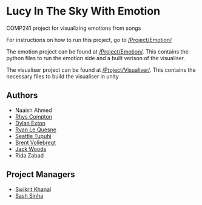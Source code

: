 # Lucy In The Sky With Emotion
COMP241 project for visualizing emotions from songs

For instructions on how to run this project, go to [/Project/Emotion/](https://github.com/shash678/COMP241Project/tree/master/Project/Emotion)

The emotion project can be found at [/Project/Emotion/](https://github.com/shash678/COMP241Project/tree/master/Project/Emotion). This contains the python files to run the emotion side and a built verison of the visualiser.

The visualiser project can be found at [/Project/Visualiser/](https://github.com/shash678/COMP241Project/tree/master/Project/Visualiser). This contains the necessary files to build the visualiser in unity

## Authors
* Naaish Ahmed
* [Rhys Compton](https://github.com/basedrhys)
* [Dylan Exton](https://github.com/DylanExton)
* [Ryan Le Quesne](https://github.com/ryancomp241)
* [Seattle Tupuhi](https://github.com/minionsattle)
* [Brent Vollebregt](https://github.com/brentvollebregt)
* [Jack Woods](https://github.com/Woodsy1FD)
* Rida Zabad

## Project Managers
* [Swikrit Khanal](https://github.com/swikrit)
* [Sash Sinha](https://github.com/shash678)
